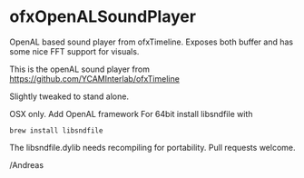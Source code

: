 # ofxOpenALSoundPlayer
OpenAL based sound player from ofxTimeline. Exposes both buffer and has some nice FFT support for visuals.


This is the openAL sound player from https://github.com/YCAMInterlab/ofxTimeline

Slightly tweaked to stand alone.

OSX only. Add OpenAL framework
For 64bit install libsndfile with 
```
brew install libsndfile
```
The libsndfile.dylib needs recompiling for portability. Pull requests welcome.

/Andreas